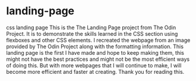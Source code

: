 # landing-page
css landing page
This is the The Landing Page project from The Odin Project.
It is to demonstrate the skills learned in the CSS section using flexboxes and other CSS elements.
I recreated the webpage from an image provided by The Odin Project along with the formatting information.
This landing page is the first I have made and hope to keep making them, this might not have the best practices
and might not be the most efficient ways of doing this. But with more webpages that I will continue to make, I will become more efficient and faster at creating. 
Thank you for reading this.
